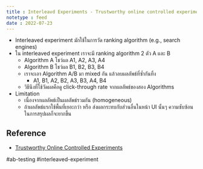 ```yaml
---
title : Interleavd Experiments - Trustworthy online controlled experiments
notetype : feed
date : 2022-07-23
---
```




- Interleaved experiment มักใช้ในการวัด ranking algorithm (e.g., search engines)
- ใน interleaved experiment เราจะมี ranking algorithm 2 ตัว A และ  B
	- Algorithm A โชว์ผล A1, A2, A3, A4
	- Algorithm B โชว์ผล B1, B2, B3, B4
	- เราจะเอา Algorithm A/B มา mixed กัน แล้วลบผลลัพธ์ที่ซ้ำกันทิ้ง
		- A1, B1, A2, B2, A3, B3, A4, B4
	- วิธีนึงที่ใช้วัดผลคือดู click-through rate จากผลลัพธ์ของสอง Algorithms
- Limitation
	- เนื่องจากผลลัพธ์เป็นผลลัพธ์รวมกัน (homogeneous)
	- ถ้าผลลัพธ์แรกใช้พื้นที่เยอะกว่า หรือ ส่งผลกระทบกับส่วนอื่นในหน้า UI นั้นๆ ความซับซ้อนในการสรุปผลก็จะยากขึ้น


## Reference
- [Trustworthy Online Controlled Experiments](https://www.amazon.com/Trustworthy-Online-Controlled-Experiments-Practical/dp/1108724264)

#ab-testing #interleaved-experiment